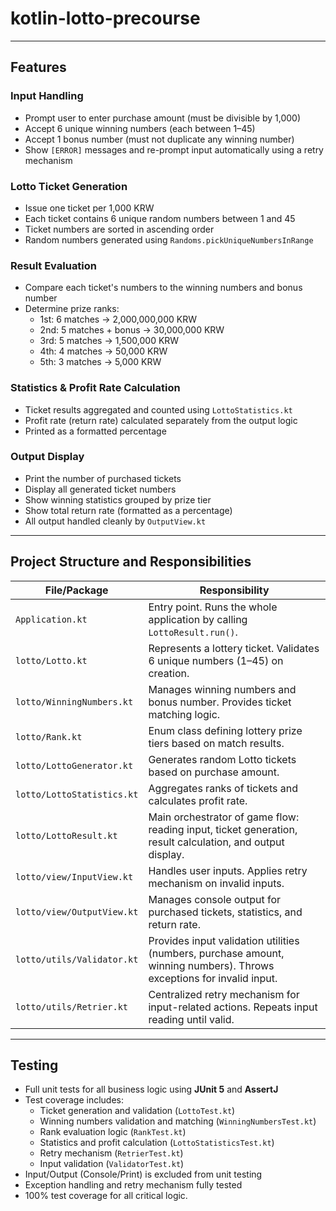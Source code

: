 # kotlin-lotto-precourse

---

## Features

### Input Handling
- Prompt user to enter purchase amount (must be divisible by 1,000)
- Accept 6 unique winning numbers (each between 1–45)
- Accept 1 bonus number (must not duplicate any winning number)
- Show `[ERROR]` messages and re-prompt input automatically using a retry mechanism

### Lotto Ticket Generation
- Issue one ticket per 1,000 KRW
- Each ticket contains 6 unique random numbers between 1 and 45
- Ticket numbers are sorted in ascending order
- Random numbers generated using `Randoms.pickUniqueNumbersInRange`

### Result Evaluation
- Compare each ticket's numbers to the winning numbers and bonus number
- Determine prize ranks:
  - 1st: 6 matches → 2,000,000,000 KRW
  - 2nd: 5 matches + bonus → 30,000,000 KRW
  - 3rd: 5 matches → 1,500,000 KRW
  - 4th: 4 matches → 50,000 KRW
  - 5th: 3 matches → 5,000 KRW

### Statistics & Profit Rate Calculation
- Ticket results aggregated and counted using `LottoStatistics.kt`
- Profit rate (return rate) calculated separately from the output logic
- Printed as a formatted percentage

### Output Display
- Print the number of purchased tickets
- Display all generated ticket numbers
- Show winning statistics grouped by prize tier
- Show total return rate (formatted as a percentage)
- All output handled cleanly by `OutputView.kt`

---

## Project Structure and Responsibilities

| File/Package | Responsibility |
|--------------|----------------|
| `Application.kt` | Entry point. Runs the whole application by calling `LottoResult.run()`. |
| `lotto/Lotto.kt` | Represents a lottery ticket. Validates 6 unique numbers (1–45) on creation. |
| `lotto/WinningNumbers.kt` | Manages winning numbers and bonus number. Provides ticket matching logic. |
| `lotto/Rank.kt` | Enum class defining lottery prize tiers based on match results. |
| `lotto/LottoGenerator.kt` | Generates random Lotto tickets based on purchase amount. |
| `lotto/LottoStatistics.kt` | Aggregates ranks of tickets and calculates profit rate. |
| `lotto/LottoResult.kt` | Main orchestrator of game flow: reading input, ticket generation, result calculation, and output display. |
| `lotto/view/InputView.kt` | Handles user inputs. Applies retry mechanism on invalid inputs. |
| `lotto/view/OutputView.kt` | Manages console output for purchased tickets, statistics, and return rate. |
| `lotto/utils/Validator.kt` | Provides input validation utilities (numbers, purchase amount, winning numbers). Throws exceptions for invalid input. |
| `lotto/utils/Retrier.kt` | Centralized retry mechanism for input-related actions. Repeats input reading until valid. |

---

## Testing

- Full unit tests for all business logic using **JUnit 5** and **AssertJ**
- Test coverage includes:
  - Ticket generation and validation (`LottoTest.kt`)
  - Winning numbers validation and matching (`WinningNumbersTest.kt`)
  - Rank evaluation logic (`RankTest.kt`)
  - Statistics and profit calculation (`LottoStatisticsTest.kt`)
  - Retry mechanism (`RetrierTest.kt`)
  - Input validation (`ValidatorTest.kt`)
- Input/Output (Console/Print) is excluded from unit testing
- Exception handling and retry mechanism fully tested
- 100% test coverage for all critical logic.



